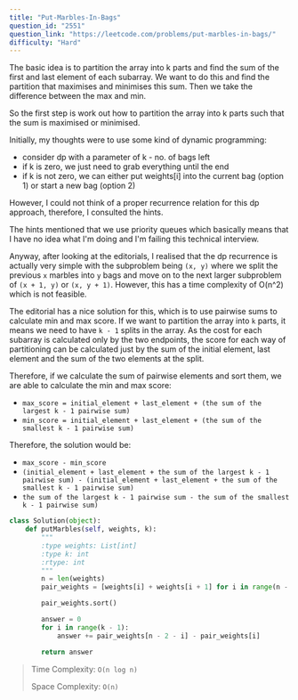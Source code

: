 ```yaml
---
title: "Put-Marbles-In-Bags"
question_id: "2551"
question_link: "https://leetcode.com/problems/put-marbles-in-bags/"
difficulty: "Hard"
---
```


The basic idea is to partition the array into k parts and find the sum of the first and last element of each subarray. We want to do this and find the partition that maximises and minimises this sum. Then we take the difference between the max and min.

So the first step is work out how to partition the array into k parts such that the sum is maximised or minimised.

Initially, my thoughts were to use some kind of dynamic programming:
- consider dp with a parameter of k - no. of bags left
- if k is zero, we just need to grab everything until the end
- if k is not zero, we can either put weights[i] into the current bag (option 1) or start a new bag (option 2)

However, I could not think of a proper recurrence relation for this dp approach, therefore, I consulted the hints.

The hints mentioned that we use priority queues which basically means that I have no idea what I'm doing and I'm failing this technical interview.

Anyway, after looking at the editorials, I realised that the dp recurrence is actually very simple with the subproblem being `(x, y)` where we split the previous `x` marbles into `y` bags and move on to the next larger subproblem of `(x + 1, y)` or `(x, y + 1)`. However, this has a time complexity of O(n^2) which is not feasible.

The editorial has a nice solution for this, which is to use pairwise sums to calculate min and max score. If we want to partition the array into `k` parts, it means we need to have `k - 1` splits in the array. As the cost for each subarray is calculated only by the two endpoints, the score for each way of partitioning can be calculated just by the sum of the initial element, last element and the sum of the two elements at the split. 

Therefore, if we calculate the sum of pairwise elements and sort them, we are able to calculate the min and max score:
- `max_score = initial_element + last_element + (the sum of the largest k - 1 pairwise sum)`
- `min_score = initial_element + last_element + (the sum of the smallest k - 1 pairwise sum)`

Therefore, the solution would be:
- `max_score - min_score`
- `(initial_element + last_element + the sum of the largest k - 1 pairwise sum) - (initial_element + last_element + the sum of the smallest k - 1 pairwise sum)`
- `the sum of the largest k - 1 pairwise sum - the sum of the smallest k - 1 pairwise sum)`

```python
class Solution(object):
    def putMarbles(self, weights, k):
        """
        :type weights: List[int]
        :type k: int
        :rtype: int
        """
        n = len(weights)
        pair_weights = [weights[i] + weights[i + 1] for i in range(n - 1)]

        pair_weights.sort()

        answer = 0
        for i in range(k - 1):
            answer += pair_weights[n - 2 - i] - pair_weights[i]

        return answer
```

> Time Complexity: `O(n log n)`
> 
> Space Complexity: `O(n)`
